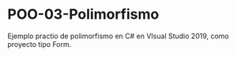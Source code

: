 # POO-03-Polimorfismo
Ejemplo practio de polimorfismo en C# en VIsual Studio 2019, como proyecto tipo Form.

